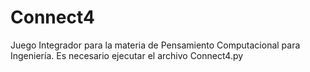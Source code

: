 # Connect4
Juego Integrador para la materia de Pensamiento Computacional para Ingeniería.
Es necesario ejecutar el archivo Connect4.py
